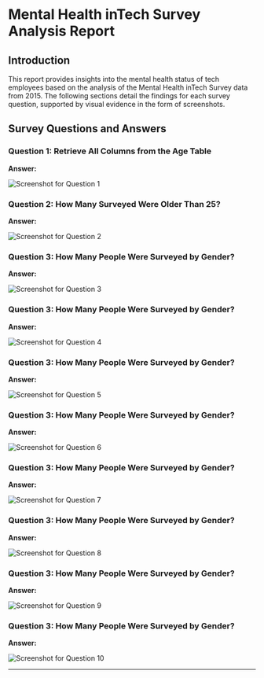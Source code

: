 # Mental Health inTech Survey Analysis Report

## Introduction

This report provides insights into the mental health status of tech employees based on the analysis of the Mental Health inTech Survey data from 2015. The following sections detail the findings for each survey question, supported by visual evidence in the form of screenshots.

## Survey Questions and Answers

### Question 1: Retrieve All Columns from the Age Table

**Answer:**

![Screenshot for Question 1](Output_Images/Answer1.jpg)

### Question 2: How Many Surveyed Were Older Than 25?

**Answer:**

![Screenshot for Question 2](Output_Images/Answer2.jpg)

### Question 3: How Many People Were Surveyed by Gender?

**Answer:**

![Screenshot for Question 3](Output_Images/Answer3.jpg)

### Question 3: How Many People Were Surveyed by Gender?

**Answer:**

![Screenshot for Question 4](Output_Images/Answer4.jpg)

### Question 3: How Many People Were Surveyed by Gender?

**Answer:**

![Screenshot for Question 5](Output_Images/Answer5.jpg)

### Question 3: How Many People Were Surveyed by Gender?

**Answer:**

![Screenshot for Question 6](Output_Images/Answer6.jpg)

### Question 3: How Many People Were Surveyed by Gender?

**Answer:**

![Screenshot for Question 7](Output_Images/Answer7.jpg)

### Question 3: How Many People Were Surveyed by Gender?

**Answer:**

![Screenshot for Question 8](Output_Images/Answer8.jpg)

### Question 3: How Many People Were Surveyed by Gender?

**Answer:**

![Screenshot for Question 9](Output_Images/Answer9.jpg)

### Question 3: How Many People Were Surveyed by Gender?

**Answer:**

![Screenshot for Question 10](Output_Images/Answer10.jpg)

---
